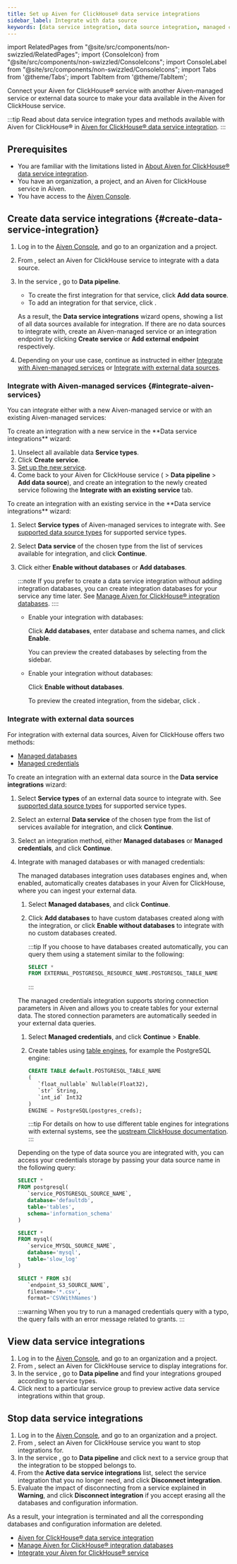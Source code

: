 ```yaml
---
title: Set up Aiven for ClickHouse® data service integrations
sidebar_label: Integrate with data source
keywords: [data service integration, data source integration, managed credentials integration, managed databases integration, named collections]
---
```


import RelatedPages from "@site/src/components/non-swizzled/RelatedPages";
import {ConsoleIcon} from "@site/src/components/non-swizzled/ConsoleIcons";
import ConsoleLabel from "@site/src/components/non-swizzled/ConsoleIcons";
import Tabs from '@theme/Tabs';
import TabItem from '@theme/TabItem';

Connect your Aiven for ClickHouse® service with another Aiven-managed service or external data source to make your data available in the Aiven for ClickHouse service.

:::tip
Read about data service integration types and methods available with Aiven for
ClickHouse® in
[Aiven for ClickHouse® data service integration](/docs/products/clickhouse/concepts/data-integration-overview).
:::

## Prerequisites

- You are familiar with the limitations listed in
  [About Aiven for ClickHouse® data service integration](/docs/products/clickhouse/concepts/data-integration-overview#supported-data-source-types).
- You have an organization, a project, and an Aiven for ClickHouse service in Aiven.
- You have access to the [Aiven Console](https://console.aiven.io/).

## Create data service integrations {#create-data-service-integration}

1. Log in to the [Aiven Console](https://console.aiven.io/), and go to an organization
   and a project.
1. From <ConsoleLabel name="services"/>, select an Aiven for ClickHouse service to integrate
   with a data source.
1. In the service <ConsoleLabel name="overview"/>, go to **Data pipeline**.

   - To create the first integration for that service, click **Add data source**.
   - To add an integration for that service, click <ConsoleIcon name="plus"/>.

   As a result, the **Data service integrations** wizard opens, showing
   a list of all data sources available for integration. If there are no data sources to
   integrate with, create an Aiven-managed service or an integration endpoint by
   clicking **Create service** or **Add external endpoint** respectively.

1. Depending on your use case, continue as instructed in either
  [Integrate with Aiven-managed services](#integrate-aiven-services) or
  [Integrate with external data sources](#integrate-with-external-data-sources).

### Integrate with Aiven-managed services {#integrate-aiven-services}

You can integrate either with a new Aiven-managed service or with an existing Aiven-managed
services:

<Tabs groupId="group1">
<TabItem value="1" label="Integrate with a new service" default>
To create an integration with a new service in the **Data service integrations** wizard:

1. Unselect all available data **Service types**.
1. Click **Create service**.
1. [Set up the new service](/docs/platform/howto/create_new_service).
1. Come back to your Aiven for ClickHouse service (<ConsoleLabel name="overview"/> >
   **Data pipeline** > **Add data source**), and create an integration to the newly created
   service following the **Integrate with an existing service** tab.
</TabItem>
<TabItem value="2" label="Integrate with an existing service">
To create an integration with an existing service in the **Data service integrations** wizard:

1. Select **Service types** of Aiven-managed services to integrate with. See
   [supported data source types](/docs/products/clickhouse/concepts/data-integration-overview#supported-data-source-types)
   for supported service types.
1. Select **Data service** of the chosen type from the list of services available for
   integration, and click **Continue**.
1. Click either **Enable without databases** or **Add databases**.

   :::note
   If you prefer to create a data service integration without adding integration databases,
   you can create integration databases for your service any time later. See
   [Manage Aiven for ClickHouse® integration databases](/docs/products/clickhouse/howto/integration-databases).
   ::::

   - Enable your integration with databases:

     Click **Add databases**, enter database and schema names, and click **Enable**.

     You can preview the created databases by selecting <ConsoleLabel name="databasesandtables"/>
     from the sidebar.

   - Enable your integration without databases:

     Click **Enable without databases**.

     To preview the created integration, from the sidebar, click <ConsoleLabel name="overview"/>.
</TabItem>
</Tabs>

### Integrate with external data sources

For integration with external data sources, Aiven for ClickHouse offers two methods:

- [Managed databases](/docs/products/clickhouse/concepts/data-integration-overview.md#managed-databases-integration)
- [Managed credentials](/docs/products/clickhouse/concepts/data-integration-overview.md#managed-credentials-integration)

To create an integration with an external data source in the **Data service integrations**
wizard:

1. Select **Service types** of an external data source to integrate with. See
   [supported data source types](/docs/products/clickhouse/concepts/data-integration-overview#supported-data-source-types)
   for supported service types.
1. Select an external **Data service** of the chosen type from the list of services available
   for integration, and click **Continue**.
1. Select an integration method, either **Managed databases**  or **Managed credentials**,
   and click **Continue**.
1. Integrate with managed databases or with managed credentials:

   <Tabs groupId="group2">
   <TabItem value="1" label="Integrate with managed databases" default>
   The managed databases integration uses databases engines and, when enabled,
   automatically creates databases in your Aiven for ClickHouse, where you can ingest your
   external data.

   1. Select **Managed databases**, and click **Continue**.
   1. Click **Add databases** to have custom databases created along with the integration, or
      click **Enable without databases** to integrate with no custom databases created.

      :::tip
      If you choose to have databases created automatically, you can query them using a
      statement similar to the following:

      ```sql
      SELECT *
      FROM EXTERNAL_POSTGRESQL_RESOURCE_NAME.POSTGRESQL_TABLE_NAME
      ```

      :::

   </TabItem>
   <TabItem value="2" label="Integrate with managed credentials">
   The managed credentials integration supports storing connection parameters in Aiven
   and allows you to create tables for your external data. The stored connection parameters
   are automatically seeded in your external data queries.

   1. Select **Managed credentials**, and click **Continue** > **Enable**.
   1. Create tables using
      [table engines](/docs/products/clickhouse/reference/supported-table-engines), for
      example the PostgreSQL engine:

      ```sql
      CREATE TABLE default.POSTGRESQL_TABLE_NAME
      (
         `float_nullable` Nullable(Float32),
         `str` String,
         `int_id` Int32
      )
      ENGINE = PostgreSQL(postgres_creds);
      ```

      :::tip
      For details on how to use different table engines for integrations with external
      systems, see the
      [upstream ClickHouse documentation](https://clickhouse.com/docs/en/engines/table-engines/integrations).
      :::

   Depending on the type of data source you are integrated with, you can access your credentials
   storage by passing your data source name in the following query:

   ```sql title="PostgreSQL data source"
   SELECT *
   FROM postgresql(
      `service_POSTGRESQL_SOURCE_NAME`,
      database='defaultdb',
      table='tables',
      schema='information_schema'
   )
   ```

   ```sql title="MySQL data source"
   SELECT *
   FROM mysql(
      `service_MYSQL_SOURCE_NAME`,
      database='mysql',
      table='slow_log'
   )
   ```

   ```sql title="Amazon S3 data source"
   SELECT * FROM s3(
      `endpoint_S3_SOURCE_NAME`,
      filename='*.csv',
      format='CSVWithNames')
   ```

   :::warning
   When you try to run a managed credentials query with a typo, the query fails with an
   error message related to grants.
   :::
   </TabItem>
   </Tabs>

## View data service integrations

1. Log in to the [Aiven Console](https://console.aiven.io/), and go to an organization
   and a project.
1. From <ConsoleLabel name="services"/>, select an Aiven for ClickHouse service to display
   integrations for.
1. In the service <ConsoleLabel name="overview"/>, go to **Data pipeline**
   and find your integrations grouped according to service types.
1. Click <ConsoleIcon name="chevronRight"/> next to a particular service group to preview
   active data service integrations within that group.

## Stop data service integrations

1.  Log in to the [Aiven Console](https://console.aiven.io/), and go to an organization
    and a project.
1.  From <ConsoleLabel name="services"/>, select an Aiven for ClickHouse service you
    want to stop integrations for.
1.  In the service <ConsoleLabel name="overview"/>, go to **Data pipeline** and click
    <ConsoleIcon name="chevronRight"/> next to a service group that the integration to be
    stopped belongs to.
1.  From the **Active data service integrations** list, select the
    service integration that you no longer need, and click **Disconnect integration**.
1.  Evaluate the impact of disconnecting from a service explained in
    **Warning**, and click **Disconnect integration** if you accept erasing all the
    databases and configuration information.

As a result, your integration is terminated and all the corresponding databases and
configuration information are deleted.

<RelatedPages/>

-   [Aiven for ClickHouse® data service integration](/docs/products/clickhouse/concepts/data-integration-overview)
-   [Manage Aiven for ClickHouse® integration databases](/docs/products/clickhouse/howto/integration-databases)
-   [Integrate your Aiven for ClickHouse® service](/docs/products/clickhouse/howto/list-integrations)
